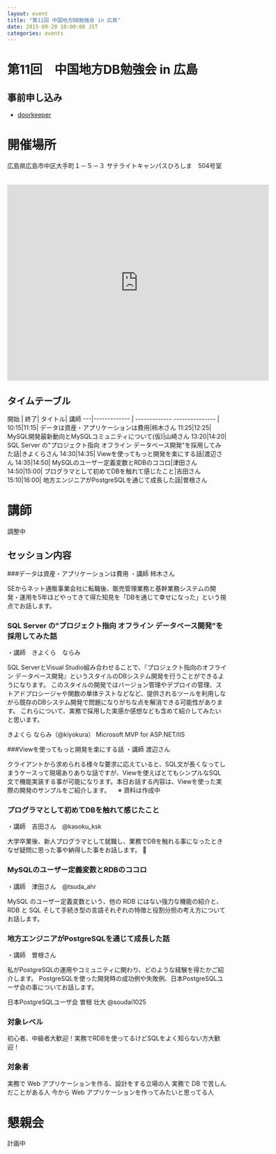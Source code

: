 ```yaml
---
layout: event
title: "第11回 中国地方DB勉強会 in 広島"
date: 2015-09-20 10:00:00 JST
categories: events
---
```


# 第11回　中国地方DB勉強会 in 広島

## 事前申し込み

* [doorkeeper](https://dbstudychugoku.doorkeeper.jp/events/28573)

# 開催場所　
広島県広島市中区大手町１－５－３ サテライトキャンパスひろしま　504号室 　

<iframe src="https://www.google.com/maps/embed?pb=!1m18!1m12!1m3!1d3292.2646430484583!2d132.4553757!3d34.394618799999996!2m3!1f0!2f0!3f0!3m2!1i1024!2i768!4f13.1!3m3!1m2!1s0x355aa20c56f14509%3A0xe63b11ee9a68355b!2z5pel5pysLCDjgJI3MzAtMDA1MSDluoPls7bnnIzluoPls7bluILkuK3ljLrlpKfmiYvnlLrvvJHkuIHnm67vvJXiiJLvvJM!5e0!3m2!1sja!2sus!4v1437358382513" width="600" height="450" frameborder="0" style="border:0" allowfullscreen></iframe>

## タイムテーブル

開始 | 終了| タイトル| 講師
---|------------- | ------------- --------------- |
10:15|11:15| データは資産・アプリケーションは費用|柿木さん
11:25|12:25| MySQL開発最新動向とMySQLコミュニティについて(仮)|山崎さん
13:20|14:20| SQL Server の"プロジェクト指向 オフライン データベース開発"を採用してみた話|きよくらさん
14:30|14:35| Viewを使ってもっと開発を楽にする話|渡辺さん
14:35|14:50| MySQLのユーザー定義変数とRDBのココロ|津田さん
14:50|15:00| プログラマとして初めてDBを触れて感じたこと|吉田さん
15:10|16:00| 地方エンジニアがPostgreSQLを通じて成長した話|曽根さん

# 講師
調整中


## セッション内容

###データは資産・アプリケーションは費用
・講師 柿木さん

  SEからネット通販事業会社に転職後、販売管理業務と基幹業務システムの開発・運用を5年ほどやってきて得た知見を「DBを通じて幸せになった」という視点でお話します。

### SQL Server の"プロジェクト指向 オフライン データベース開発"を採用してみた話
・講師　きよくら　ならみ

SQL ServerとVisual Studio組み合わせることで、『プロジェクト指向のオフライン データベース開発』というスタイルのDBシステム開発を行うことができるようになります。
このスタイルの開発ではバージョン管理やデプロイの管理、ストアドプロシージャや関数の単体テストなどなど、提供されるツールを利用しながら既存のDBシステム開発で問題になりがちな点を解消できる可能性があります。
これらについて、実務で採用した実感か感想なども含めて紹介してみたいと思います。

きよくら ならみ（@kiyokura）
Microsoft MVP for ASP.NET/IIS

###Viewを使ってもっと開発を楽にする話
・講師 渡辺さん

クライアントから求められる様々な要求に応えていると、SQL文が長くなってしまうケースって現場ありありな話ですが、Viewを使えばとてもシンプルなSQL文で機能実装する事が可能になります。本日お話する内容は、Viewを使った実際の開発のサンプルをご紹介します。
　※ 資料は作成中

### プログラマとして初めてDBを触れて感じたこと

・講師　吉田さん　@kasoku_ksk

大学卒業後、新人プログラマとして就職し、業務でDBを触れる事になったときなぜ疑問に思った事や納得した事をお話します。



### MySQLのユーザー定義変数とRDBのココロ
・講師　津田さん　@tsuda_ahr

MySQL のユーザー定義変数という、他の RDB にはない強力な機能の紹介と、RDB と SQL そして手続き型の言語それぞれの特徴と役割分担の考え方についてお話します。

### 地方エンジニアがPostgreSQLを通じて成長した話
・講師　曽根さん

私がPostgreSQLの運用やコミュニティに関わり、どのような経験を得たかご紹介します。
PostgreSQLを使った開発時の成功例や失敗例、日本PostgreSQLユーザ会の事についてお話します。

日本PostgreSQLユーザ会 曽根 壮大 @soudai1025

### 対象レベル

初心者、中級者大歓迎！実務でRDBを使ってるけどSQLをよく知らない方大歓迎！

### 対象者

実務で Web アプリケーションを作る、設計をする立場の人
実務で DB で苦しんだことがある人
今から Web アプリケーションを作ってみたいと思ってる人


# 懇親会

計画中
